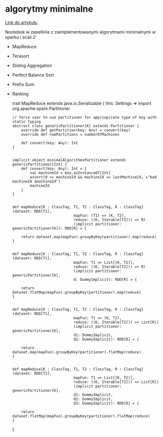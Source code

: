 # algorytmy minimalne
[Link do artykułu](https://www.researchgate.net/publication/262218295_Minimal_MapReduce_algorithms)

Nootebok w zepellinie z zaimplementowanymi algorytmami minimalnymi w sparku i scali 2:

- MapReduce
- Terasort
- Sliding Aggregation
- Perfect Balance Sort
- Prefix Sum
- Ranking


    trait MapReduce extends java.io.Serializable {
      this: Settings =>
      import org.apache.spark.Partitioner
      
      // force user to use partitioner for appriopriate type of key with static typing
      abstract class genericPartitioner[K] extends Partitioner { 
          override def getPartition(key: Any) = convert(key)
          override def numPartitions = numberOfMachines
          
          def convert(key: Any): Int
      }
      
      
      implicit object minimalAlgorithmsPartitioner extends genericPartitioner[Int] {
          def convert(key: Any): Int = { 
              val machineId = key.asInstanceOf[Int]
              assert(0 <= machineId && machineId <= lastMachineId, s"bad machineId $machineId")
              machineId
          }
      }
      
      
      def mapReduce[K : ClassTag, T1, T2 : ClassTag, R : ClassTag](dataset: RDD[T1], 
                                  mapFun: (T1) => (K, T2), 
                                  reduce: ((K, Iterable[T2])) => R)
                                  (implicit partitioner: genericPartitioner[K]): RDD[R] = {
                                      
          return dataset.map(mapFun).groupByKey(partitioner).map(reduce)
      }
      
      
      def mapReduce[K : ClassTag, T1, T2 : ClassTag, R : ClassTag](dataset: RDD[T1], 
                                  mapFun: T1 => List[(K, T2)], 
                                  reduce: ((K, Iterable[T2])) => R)
                                  (implicit partitioner: genericPartitioner[K], 
                                  d: DummyImplicit): RDD[R] = {
                                      
          return dataset.flatMap(mapFun).groupByKey(partitioner).map(reduce)
      }
      
      
      def mapReduce[K : ClassTag, T1, T2 : ClassTag, R : ClassTag](dataset: RDD[T1], 
                                  mapFun: T1 => (K, T2), 
                                  reduce: ((K, Iterable[T2])) => List[R])
                                  (implicit partitioner: genericPartitioner[K], 
                                  d1: DummyImplicit,
                                  d2: DummyImplicit): RDD[R] = {
          
          return dataset.map(mapFun).groupByKey(partitioner).flatMap(reduce)
      }
                                      
                                      
      def mapReduce[K : ClassTag, T1, T2 : ClassTag, R : ClassTag](dataset: RDD[T1], 
                                  mapFun: T1 => List[(K, T2)], 
                                  reduce: ((K, Iterable[T2])) => List[R])
                                  (implicit partitioner: genericPartitioner[K], 
                                  d1: DummyImplicit,
                                  d2: DummyImplicit,
                                  d3: DummyImplicit): RDD[R] = {
                                      
          return dataset.flatMap(mapFun).groupByKey(partitioner).flatMap(reduce)
      }
  }
